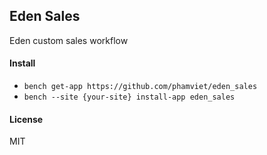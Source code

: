 ## Eden Sales

Eden custom sales workflow

#### Install

* `bench get-app https://github.com/phamviet/eden_sales`
* `bench --site {your-site} install-app eden_sales`


#### License

MIT